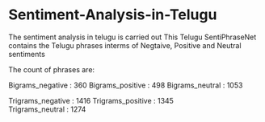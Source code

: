 # Sentiment-Analysis-in-Telugu

The sentiment analysis in telugu is carried out 
This Telugu SentiPhraseNet contains the Telugu phrases interms of Negtaive, Positive and Neutral sentiments

The count of phrases are:

Bigrams_negative :  360
Bigrams_positive :  498 
Bigrams_neutral  :  1053 

Trigrams_negative :  1416 
Trigrams_positive :  1345  
Trigrams_neutral  :  1274
